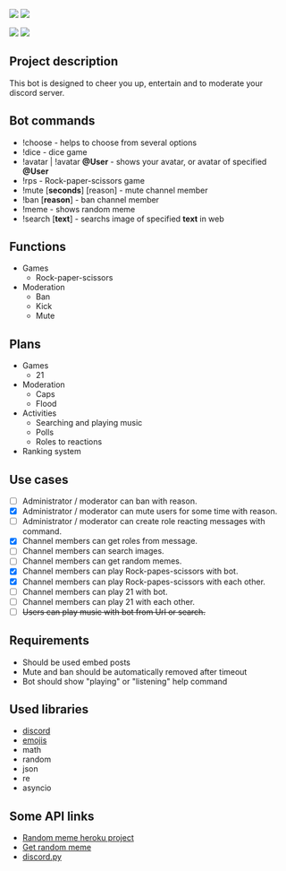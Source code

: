 ![](https://img.shields.io/badge/progress-developing-green)
![](https://img.shields.io/badge/version-0.0-green)

![](https://img.shields.io/badge/Python-v3.7-blue)
![](https://img.shields.io/badge/lib-Discord.py-blue)

## Project description
This bot is designed to cheer you up, entertain and to moderate your discord server.

## Bot commands
- !choose - helps to choose from several options
- !dice - dice game
- !avatar | !avatar __@User__ - shows your avatar, or avatar of specified __@User__
- !rps - Rock-paper-scissors game
- !mute [__seconds__] [reason] - mute channel member
- !ban [__reason__] - ban channel member
- !meme - shows random meme
- !search [__text__] - searchs image of specified __text__ in web

## Functions
- Games
  - Rock-paper-scissors
- Moderation
  - Ban
  - Kick
  - Mute

## Plans
- Games
  - 21
- Moderation
  - Caps
  - Flood
- Activities
  - Searching and playing music
  - Polls
  - Roles to reactions
- Ranking system

## Use cases
- [ ] Administrator / moderator can ban with reason.
- [X] Administrator / moderator can mute users for some time with reason.
- [ ] Administrator / moderator can create role reacting messages with command.
- [X] Channel members can get roles from message.
- [ ] Channel members can search images.
- [ ] Channel members can get random memes.
- [X] Channel members can play Rock-papes-scissors with bot.
- [X] Channel members can play Rock-papes-scissors with each other.
- [ ] Channel members can play 21 with bot.
- [ ] Channel members can play 21 with each other.
- [ ] ~~Users can play music with bot from Url or search.~~

## Requirements
 - Should be used embed posts
 - Mute and ban should be automatically removed after timeout
 - Bot should show "playing" or "listening" help command

## Used libraries
- [discord](https://pypi.org/project/discord.py/)
- [emojis](https://pypi.org/project/emojis/)
- math
- random
- json
- re
- asyncio

## Some API links
- [Random meme heroku project](https://meme-api.herokuapp.com/gimme)
- [Get random meme](https://some-random-api.ml/meme)
- [discord.py](https://discordpy.readthedocs.io/en/latest/)
